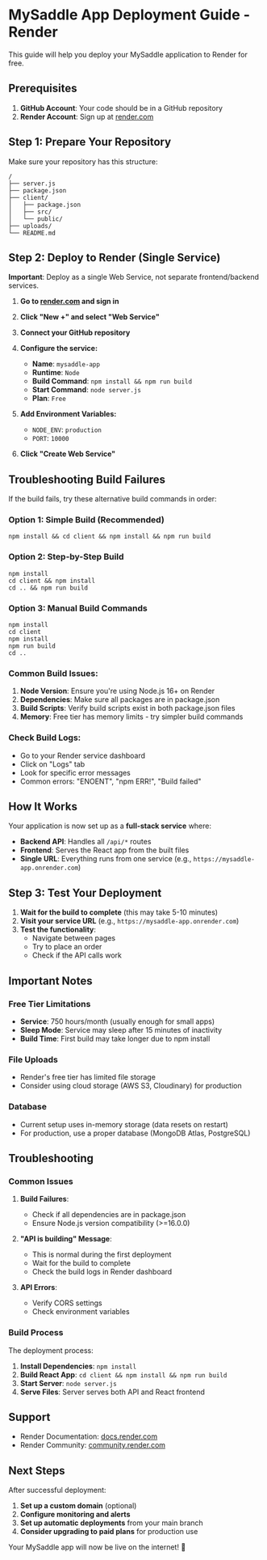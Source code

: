 # MySaddle App Deployment Guide - Render

This guide will help you deploy your MySaddle application to Render for free.

## Prerequisites

1. **GitHub Account**: Your code should be in a GitHub repository
2. **Render Account**: Sign up at [render.com](https://render.com)

## Step 1: Prepare Your Repository

Make sure your repository has this structure:
```
/
├── server.js
├── package.json
├── client/
│   ├── package.json
│   ├── src/
│   └── public/
├── uploads/
└── README.md
```

## Step 2: Deploy to Render (Single Service)

**Important**: Deploy as a single Web Service, not separate frontend/backend services.

1. **Go to [render.com](https://render.com) and sign in**
2. **Click "New +" and select "Web Service"**
3. **Connect your GitHub repository**
4. **Configure the service:**
   - **Name**: `mysaddle-app`
   - **Runtime**: `Node`
   - **Build Command**: `npm install && npm run build`
   - **Start Command**: `node server.js`
   - **Plan**: `Free`

5. **Add Environment Variables:**
   - `NODE_ENV`: `production`
   - `PORT`: `10000`

6. **Click "Create Web Service"**

## Troubleshooting Build Failures

If the build fails, try these alternative build commands in order:

### **Option 1: Simple Build (Recommended)**
```
npm install && cd client && npm install && npm run build
```

### **Option 2: Step-by-Step Build**
```
npm install
cd client && npm install
cd .. && npm run build
```

### **Option 3: Manual Build Commands**
```
npm install
cd client
npm install
npm run build
cd ..
```

### **Common Build Issues:**

1. **Node Version**: Ensure you're using Node.js 16+ on Render
2. **Dependencies**: Make sure all packages are in package.json
3. **Build Scripts**: Verify build scripts exist in both package.json files
4. **Memory**: Free tier has memory limits - try simpler build commands

### **Check Build Logs:**
- Go to your Render service dashboard
- Click on "Logs" tab
- Look for specific error messages
- Common errors: "ENOENT", "npm ERR!", "Build failed"

## How It Works

Your application is now set up as a **full-stack service** where:
- **Backend API**: Handles all `/api/*` routes
- **Frontend**: Serves the React app from the built files
- **Single URL**: Everything runs from one service (e.g., `https://mysaddle-app.onrender.com`)

## Step 3: Test Your Deployment

1. **Wait for the build to complete** (this may take 5-10 minutes)
2. **Visit your service URL** (e.g., `https://mysaddle-app.onrender.com`)
3. **Test the functionality**:
   - Navigate between pages
   - Try to place an order
   - Check if the API calls work

## Important Notes

### Free Tier Limitations
- **Service**: 750 hours/month (usually enough for small apps)
- **Sleep Mode**: Service may sleep after 15 minutes of inactivity
- **Build Time**: First build may take longer due to npm install

### File Uploads
- Render's free tier has limited file storage
- Consider using cloud storage (AWS S3, Cloudinary) for production

### Database
- Current setup uses in-memory storage (data resets on restart)
- For production, use a proper database (MongoDB Atlas, PostgreSQL)

## Troubleshooting

### Common Issues

1. **Build Failures**:
   - Check if all dependencies are in package.json
   - Ensure Node.js version compatibility (>=16.0.0)

2. **"API is building" Message**:
   - This is normal during the first deployment
   - Wait for the build to complete
   - Check the build logs in Render dashboard

3. **API Errors**:
   - Verify CORS settings
   - Check environment variables

### Build Process
The deployment process:
1. **Install Dependencies**: `npm install`
2. **Build React App**: `cd client && npm install && npm run build`
3. **Start Server**: `node server.js`
4. **Serve Files**: Server serves both API and React frontend

## Support
- Render Documentation: [docs.render.com](https://docs.render.com)
- Render Community: [community.render.com](https://community.render.com)

## Next Steps

After successful deployment:
1. **Set up a custom domain** (optional)
2. **Configure monitoring and alerts**
3. **Set up automatic deployments** from your main branch
4. **Consider upgrading to paid plans** for production use

Your MySaddle app will now be live on the internet! 🚀
